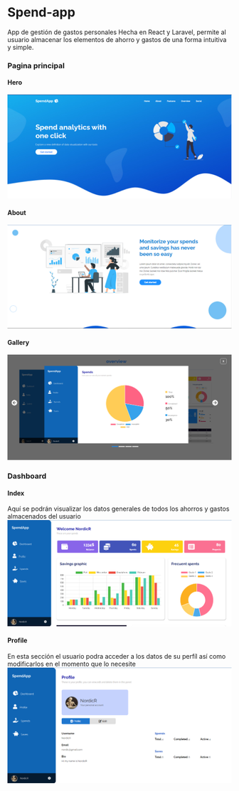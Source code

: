 # Spend-app
App de gestión de gastos personales Hecha en React y Laravel, permite al usuario almacenar los elementos de ahorro y gastos de una forma intuitiva y simple.


### Pagina principal
#### Hero
![image-text](https://github.com/RaulG23-pixel/spend-app/blob/master/src/captures/Imagen1.jpg)

#### About
![image-text](https://github.com/RaulG23-pixel/spend-app/blob/master/src/captures/Imagen2.jpg)

#### Gallery
![image-text](https://github.com/RaulG23-pixel/spend-app/blob/master/src/captures/imagen5.jpg)


### Dashboard
#### Index
Aquí se podrán visualizar los datos generales de todos los ahorros y gastos almacenados del usuario
![image-text](https://github.com/RaulG23-pixel/spend-app/blob/master/src/assets/gallery2.png)

#### Profile
En esta sección el usuario podra acceder a los datos de su perfíl así como modificarlos en el momento que lo necesite
![image-text](https://github.com/RaulG23-pixel/spend-app/blob/master/src/assets/gallery3.png)
